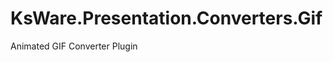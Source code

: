 KsWare.Presentation.Converters.Gif
==================================

Animated GIF Converter Plugin
